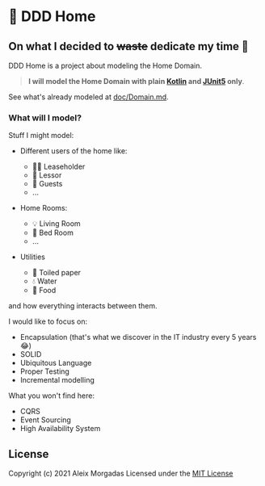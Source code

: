 # 🏡 DDD Home

## On what I decided to ~~waste~~ dedicate my time 🤔

DDD Home is a project about modeling the Home Domain.

> __I will model the Home Domain with plain [Kotlin](https://kotlinlang.org/) and [JUnit5](https://junit.org/junit5/) only__.

See what's already modeled at [doc/Domain.md](./doc/Domain.md).

### What will I model?

Stuff I might model:

- Different users of the home like:
    - 👩‍💼 Leaseholder
    - 🧑 Lessor
    - 🧟 Guests
    - ...
    
- Home Rooms:
    - 💡 Living Room
    - 🛌 Bed Room
    - ...
    
- Utilities
    - 🧻 Toiled paper
    - 💧 Water
    - 🥖 Food
    

and how everything interacts between them.

I would like to focus on:

- Encapsulation (that's what we discover in the IT industry every 5 years 😂)
- SOLID
- Ubiquitous Language
- Proper Testing
- Incremental modelling

What you won't find here:

- CQRS
- Event Sourcing
- High Availability System

## License

Copyright (c) 2021 Aleix Morgadas Licensed under the [MIT License](./LICENSE)